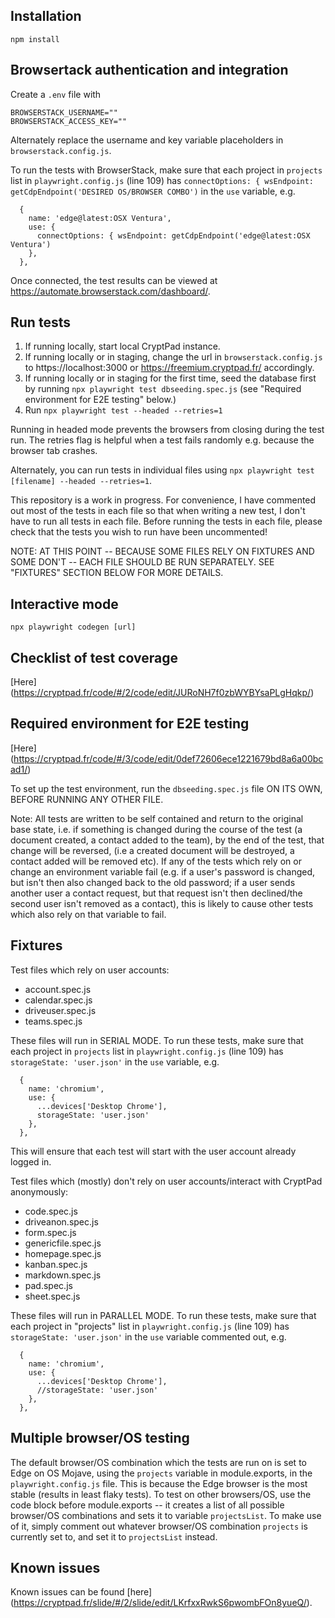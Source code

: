 ## Installation

`npm install`

## Browsertack authentication and integration

Create a `.env` file with

```env
BROWSERSTACK_USERNAME=""
BROWSERSTACK_ACCESS_KEY=""
```

Alternately replace the username and key variable placeholders in `browserstack.config.js`.

To run the tests with BrowserStack, make sure that each project in `projects` list in `playwright.config.js` (line 109) has `connectOptions: { wsEndpoint: getCdpEndpoint('DESIRED OS/BROWSER COMBO')` in the `use` variable, e.g. 

```
  {
    name: 'edge@latest:OSX Ventura',
    use: { 
      connectOptions: { wsEndpoint: getCdpEndpoint('edge@latest:OSX Ventura')
    },
  },

 ``` 

Once connected, the test results can be viewed at https://automate.browserstack.com/dashboard/.

## Run tests

1. If running locally, start local CryptPad instance.
1. If running locally or in staging, change the url in `browserstack.config.js` to https://localhost:3000 or https://freemium.cryptpad.fr/ accordingly. 
2. If running locally or in staging for the first time, seed the database first by running `npx playwright test dbseeding.spec.js` (see "Required environment for E2E testing" below.)
3. Run `npx playwright test --headed --retries=1`

Running in headed mode prevents the browsers from closing during the test run.
The retries flag is helpful when a test fails randomly e.g. because the browser tab crashes. 

Alternately, you can run tests in individual files using `npx playwright test [filename] --headed --retries=1`.

This repository is a work in progress. For convenience, I have commented out most of the tests in each file so that when writing a new test, I don't have to run all tests in each file. Before running the tests in each file, please check that the tests you wish to run have been uncommented!

NOTE: AT THIS POINT -- BECAUSE SOME FILES RELY ON FIXTURES AND SOME DON'T -- EACH FILE SHOULD BE RUN SEPARATELY. SEE "FIXTURES" SECTION BELOW FOR MORE DETAILS.

## Interactive mode

`npx playwright codegen [url]`

## Checklist of test coverage 

[Here] (https://cryptpad.fr/code/#/2/code/edit/JURoNH7f0zbWYBYsaPLgHqkp/)

## Required environment for E2E testing 

[Here] (https://cryptpad.fr/code/#/3/code/edit/0def72606ece1221679bd8a6a00bcad1/)

To set up the test environment, run the `dbseeding.spec.js` file ON ITS OWN, BEFORE RUNNING ANY OTHER FILE. 

Note: All tests are written to be self contained and return to the original base state, i.e. if something is changed during the course of the test (a document created, a contact added to the team), by the end of the test, that change will be reversed, (i.e a created document will be destroyed, a contact added will be removed etc). If any of the tests which rely on or change an environment variable fail (e.g. if a user's password is changed, but isn't then also changed back to the old password; if a user sends another user a contact request, but that request isn't then declined/the second user isn't removed as a contact), this is likely to cause other tests which also rely on that variable to fail. 

## Fixtures

Test files which rely on user accounts:

* account.spec.js
* calendar.spec.js
* driveuser.spec.js
* teams.spec.js

These files will run in SERIAL MODE.
To run these tests, make sure that each project in `projects` list in `playwright.config.js` (line 109) has `storageState: 'user.json'` in the `use` variable, e.g. 

```
  {
    name: 'chromium',
    use: { 
      ...devices['Desktop Chrome'],
      storageState: 'user.json'
    },
  },

 ``` 

 This will ensure that each test will start with the user account already logged in.

 Test files which (mostly) don't rely on user accounts/interact with CryptPad anonymously:

* code.spec.js
* driveanon.spec.js
* form.spec.js
* genericfile.spec.js
* homepage.spec.js
* kanban.spec.js
* markdown.spec.js
* pad.spec.js
* sheet.spec.js

These files will run in PARALLEL MODE.
To run these tests, make sure that each project in "projects" list in `playwright.config.js` (line 109) has `storageState: 'user.json'` in the `use` variable commented out, e.g. 

```
  {
    name: 'chromium',
    use: { 
      ...devices['Desktop Chrome'],
      //storageState: 'user.json'
    },
  },

 ``` 


## Multiple browser/OS testing

The default browser/OS combination which the tests are run on is set to Edge on OS Mojave, using the `projects` variable in module.exports, in the `playwright.config.js` file. This is because the Edge browser is the most stable (results in least flaky tests).
To test on other browsers/OS, use the code block before module.exports -- it creates a list of all possible browser/OS combinations and sets it to variable `projectsList`. To make use of it, simply comment out whatever browser/OS combination `projects` is currently set to, and set it to `projectsList` instead.


## Known issues

Known issues can be found [here] (https://cryptpad.fr/slide/#/2/slide/edit/LKrfxxRwkS6pwombFOn8yueQ/).

